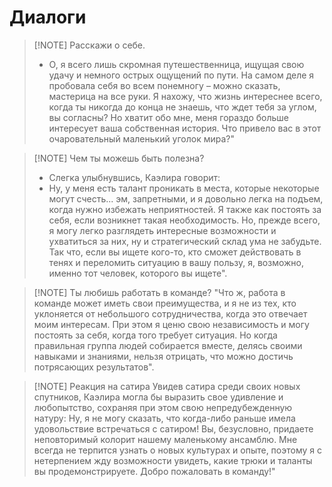 # Диалоги


> [!NOTE] Расскажи о себе.
> - О, я всего лишь скромная путешественница, ищущая свою удачу и немного острых ощущений по пути. На самом деле я пробовала себя во всем понемногу – можно сказать, мастерица на все руки. Я нахожу, что жизнь интереснее всего, когда ты никогда до конца не знаешь, что ждет тебя за углом, вы согласны? Но хватит обо мне, меня гораздо больше интересует ваша собственная история. Что привело вас в этот очаровательный маленький уголок мира?"


> [!NOTE] Чем ты можешь быть полезна?
> - Слегка улыбнувшись, Каэлира говорит:
> - Ну, у меня есть талант проникать в места, которые некоторые могут счесть... эм, запретными, и я довольно легка на подъем, когда нужно избежать неприятностей. Я также как постоять за себя, если возникнет такая необходимость. Но, прежде всего, я могу легко разглядеть интересные возможности и ухватиться за них, ну и стратегический склад ума не забудьте. Так что, если вы ищете кого-то, кто сможет действовать в тенях и переломить ситуацию в вашу пользу, я, возможно, именно тот человек, которого вы ищете".


> [!NOTE] Ты любишь работать в команде?
> "Что ж, работа в команде может иметь свои преимущества, и я не из тех, кто уклоняется от небольшого сотрудничества, когда это отвечает моим интересам. При этом я ценю свою независимость и могу постоять за себя, когда того требует ситуация. Но когда правильная группа людей собирается вместе, делясь своими навыками и знаниями, нельзя отрицать, что можно достичь потрясающих результатов".


> [!NOTE] Реакция на сатира
> Увидев сатира среди своих новых спутников, Каэлира могла бы выразить свое удивление и любопытство, сохраняя при этом свою непредубежденную натуру:
Ну, я не могу сказать, что когда-либо раньше имела удовольствие встречаться с сатиром! Вы, безусловно, придаете неповторимый колорит нашему маленькому ансамблю. Мне всегда не терпится узнать о новых культурах и опыте, поэтому я с нетерпением жду возможности увидеть, какие трюки и таланты вы продемонстрируете. Добро пожаловать в команду!"







